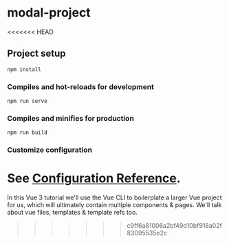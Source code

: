# modal-project
<<<<<<< HEAD

## Project setup
```
npm install
```

### Compiles and hot-reloads for development
```
npm run serve
```

### Compiles and minifies for production
```
npm run build
```

### Customize configuration
See [Configuration Reference](https://cli.vuejs.org/config/).
=======
In this Vue 3 tutorial we'll use the Vue CLI to boilerplate a larger Vue project for us, which will ultimately contain multiple components &amp; pages. We'll talk about vue files, templates &amp; template refs too.
>>>>>>> c9ff6a81006a2bf49d10bf918a02f83095535e2c
